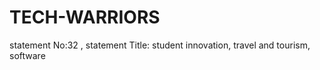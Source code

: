 # TECH-WARRIORS
statement No:32 , statement Title: student innovation, travel and tourism, software
